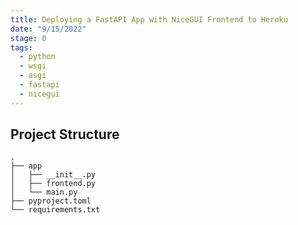 ```yaml
---
title: Deploying a FastAPI App with NiceGUI Frontend to Heroku
date: "9/15/2022"
stage: 0
tags:
  - python
  - wsgi
  - asgi
  - fastapi
  - nicegui
---
```


## Project Structure

```
.
├── app
│   ├── __init__.py
│   ├── frontend.py
│   └── main.py
├── pyproject.toml
└── requirements.txt
```


```python
```
